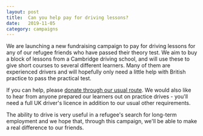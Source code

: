 ```yaml
---
layout: post
title:  Can you help pay for driving lessons?
date:   2019-11-05
category: campaigns
---
```


We are launching a new fundraising campaign to pay for driving lessons for any of our refugee friends who have passed their theory test. We aim to buy a block of lessons from a Cambridge driving school, and will use these to give short courses to several different learners. Many of them are experienced drivers and will hopefully only need a little help with British practice to pass the practical test.

If you can help, please [donate through our usual route](/donate). We would also like to hear from anyone prepared our learners out on practice drives - you'll need a full UK driver's licence in addition to our usual other requirements.

The ability to drive is very useful in a refugee's search for long-term employment and we hope that, through this campaign, we'll be able to make a real difference to our friends.
